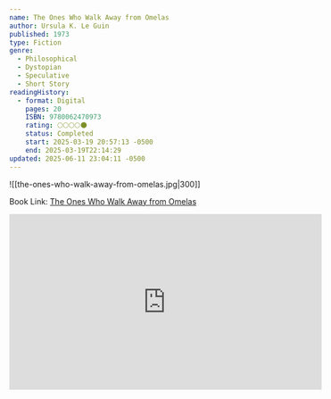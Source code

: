 ```yaml
---
name: The Ones Who Walk Away from Omelas
author: Ursula K. Le Guin
published: 1973
type: Fiction
genre:
  - Philosophical
  - Dystopian
  - Speculative
  - Short Story
readingHistory:
  - format: Digital
    pages: 20
    ISBN: 9780062470973
    rating: 🌕🌕🌕🌕🌑
    status: Completed
    start: 2025-03-19 20:57:13 -0500
    end: 2025-03-19T22:14:29
updated: 2025-06-11 23:04:11 -0500
---
```


![[the-ones-who-walk-away-from-omelas.jpg|300]]

Book Link: [The Ones Who Walk Away from Omelas](https://www.goodreads.com/book/show/92625.The_Ones_Who_Walk_Away_from_Omelas)

<iframe 
	width="560" height="315" 
	src="https://www.youtube-nocookie.com/embed/667jDpSasls?si=YqfUq0yLatU4AmjQ" 
	title="YouTube video player" frameborder="0" 
	allow="accelerometer; autoplay; clipboard-write; encrypted-media; gyroscope; picture-in-picture; web-share" 
	referrerpolicy="strict-origin-when-cross-origin" 
	allowfullscreen
></iframe>
